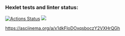 ### Hexlet tests and linter status:
[![Actions Status](https://github.com/Salevol/java-project-71/workflows/hexlet-check/badge.svg)](https://github.com/Salevol/java-project-71/actions)
<a href="https://codeclimate.com/github/Salevol/java-project-71/maintainability"><img src="https://api.codeclimate.com/v1/badges/4b5273af4aec67f67353/maintainability" /></a>

https://asciinema.org/a/x1dkFIoDOxqsboczY2VXHrQGh